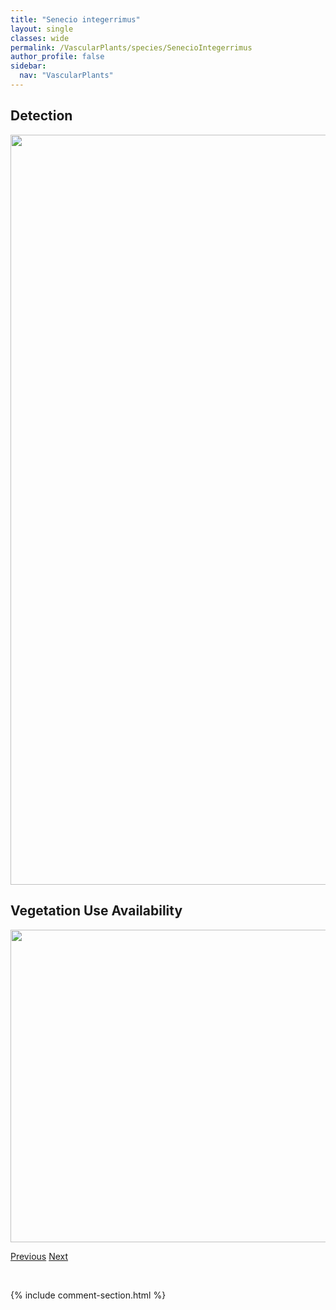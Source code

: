 ```yaml
---
title: "Senecio integerrimus"
layout: single
classes: wide
permalink: /VascularPlants/species/SenecioIntegerrimus
author_profile: false
sidebar:
  nav: "VascularPlants"
---
```


<h2>Detection</h2>

<a href="https://drive.google.com/uc?export=view&id=1wH17j4oU5zOuC-g89rdR3Lg_FtnHz1hs">
<img src="https://drive.google.com/uc?export=view&id=1wH17j4oU5zOuC-g89rdR3Lg_FtnHz1hs" height = "1200" width = "800">
</a>


<h2>Vegetation Use Availability</h2>

<a href="https://drive.google.com/uc?export=view&id=1yu36-TOSycev5F_TVUZlqm53yU1o7MbO">
<img src="https://drive.google.com/uc?export=view&id=1yu36-TOSycev5F_TVUZlqm53yU1o7MbO" height = "500" width = "1000">
</a>


<a href="/DevelopmentWebsite/VascularPlants/species/SenecioEremophilus" class="pagination--pager" title="Senecio eremophilus">Previous</a> <a href="/DevelopmentWebsite/VascularPlants/species/SenecioLugens" class="pagination--pager" title="Senecio lugens">Next</a>

<p>&nbsp;</p>

{% include comment-section.html %}
